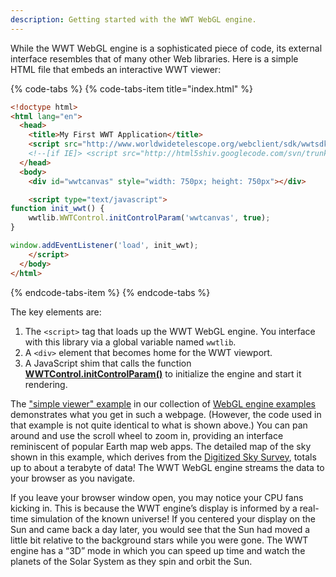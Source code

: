 ```yaml
---
description: Getting started with the WWT WebGL engine.
---
```


While the WWT WebGL engine is a sophisticated piece of code, its external
interface resembles that of many other Web libraries. Here is a simple HTML
file that embeds an interactive WWT viewer:

{% code-tabs %}
{% code-tabs-item title="index.html" %}
```html
<!doctype html>
<html lang="en">
  <head>
    <title>My First WWT Application</title>
    <script src="http://www.worldwidetelescope.org/webclient/sdk/wwtsdk.js"></script>
    <!--[if IE]> <script src="http://html5shiv.googlecode.com/svn/trunk/html5.js"></script><![endif]-->
  </head>
  <body>
    <div id="wwtcanvas" style="width: 750px; height: 750px"></div>

    <script type="text/javascript">
function init_wwt() {
    wwtlib.WWTControl.initControlParam('wwtcanvas', true);
}

window.addEventListener('load', init_wwt);
    </script>
  </body>
</html>
```
{% endcode-tabs-item %}
{% endcode-tabs %}

The key elements are:

1. The `<script>` tag that loads up the WWT WebGL engine. You interface with
   this library via a global variable named `wwtlib`.
2. A `<div>` element that becomes home for the WWT viewport.
3. A JavaScript shim that calls the function
   [**WWTControl.initControlParam()**] to initialize the engine and start it
   rendering.

[**WWTControl.initControlParam()**]: ./wwtcontrol.md#initcontrolparam-function

The ["simple viewer" example] in our collection of [WebGL engine examples]
demonstrates what you get in such a webpage. (However, the code used in that
example is not quite identical to what is shown above.) You can pan around and
use the scroll wheel to zoom in, providing an interface reminiscent of popular
Earth map web apps. The detailed map of the sky shown in this example, which
derives from the [Digitized Sky Survey], totals up to about a terabyte of data!
The WWT WebGL engine streams the data to your browser as you navigate.

["simple viewer" example]: http://webhosted.wwt-forum.org/webengine-examples/#simple-viewer
[WebGL engine examples]: http://webhosted.wwt-forum.org/webengine-examples/
[Digitized Sky Survey]: https://en.wikipedia.org/wiki/Digitized_Sky_Survey

If you leave your browser window open, you may notice your CPU fans kicking
in. This is because the WWT engine’s display is informed by a real-time
simulation of the known universe! If you centered your display on the Sun and
came back a day later, you would see that the Sun had moved a little bit
relative to the background stars while you were gone. The WWT engine has a
“3D” mode in which you can speed up time and watch the planets of the Solar
System as they spin and orbit the Sun.
